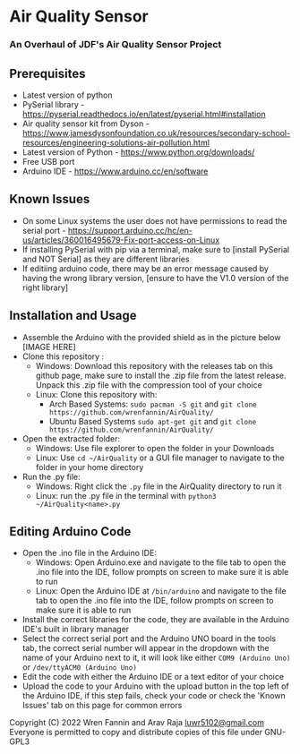 # Air Quality Sensor
### An Overhaul of JDF's Air Quality Sensor Project
## Prerequisites
 - Latest version of python
 - PySerial library - https://pyserial.readthedocs.io/en/latest/pyserial.html#installation
 - Air quality sensor kit from Dyson - https://www.jamesdysonfoundation.co.uk/resources/secondary-school-resources/engineering-solutions-air-pollution.html
 - Latest version of Python - https://www.python.org/downloads/
 - Free USB port 
 - Arduino IDE - https://www.arduino.cc/en/software
## Known Issues
 - On some Linux systems the user does not have permissions to read the serial port - https://support.arduino.cc/hc/en-us/articles/360016495679-Fix-port-access-on-Linux
 - If installing PySerial with pip via a terminal, make sure to [install PySerial and NOT Serial] as they are different libraries
 - If editiing arduino code, there may be an error message caused by having the wrong library version, [ensure to have the V1.0 version of the right library]

## Installation and Usage
 - Assemble the Arduino with the provided shield as in the picture below [IMAGE HERE]
 - Clone this repository :
     - Windows: Download this repository with the releases tab on this github page, make sure to install the .zip file from the latest release. Unpack this .zip file with the compression tool of your choice
     - Linux: Clone this repository with:
         - Arch Based Systems: `sudo pacman -S git` and `git clone https://github.com/wrenfannin/AirQuality/`
         - Ubuntu Based Systems `sudo apt-get git` and `git clone https://github.com/wrenfannin/AirQuality/`
 - Open the extracted folder:
     - Windows: Use file explorer to open the folder in your Downloads
     - Linux: Use `cd ~/AirQuality` or a GUI file manager to navigate to the folder in your home directory
 - Run the .py file:
     - Windows: Right click the `.py` file in the AirQuality directory to run it
     - Linux: run the .py file in the terminal with `python3 ~/AirQuality<name>.py`
     
 ## Editing Arduino Code
 - Open the .ino file in the Arduino IDE:
     - Windows: Open Arduino.exe and navigate to the file tab to open the .ino file into the IDE, follow prompts on screen to make sure it is able to run
     - Linux: Open the Arduino IDE at `/bin/arduino` and navigate to the file tab to open the .ino file into the IDE, follow prompts on screen to make sure it is able to run
 - Install the correct libraries for the code, they are available in the Arduino IDE's built in library manager
 - Select the correct serial port and the Arduino UNO board in the tools tab, the correct serial number will appear in the dropdown with the name of your Arduino next to it, it will look like either `COM9 (Arduino Uno)` or `/dev/ttyACM0 (Arduino Uno)`
 - Edit the code with either the Arduino IDE or a text editor of your choice
 - Upload the code to your Arduino with the upload button in the top left of the Arduino IDE, if this step fails, check your code or check the 'Known Issues' tab on this page for common errors
 

Copyright (C) 2022 Wren Fannin and Arav Raja <luwr5102@gmail.com> 
Everyone is permitted to copy and distribute copies of this file under GNU-GPL3
